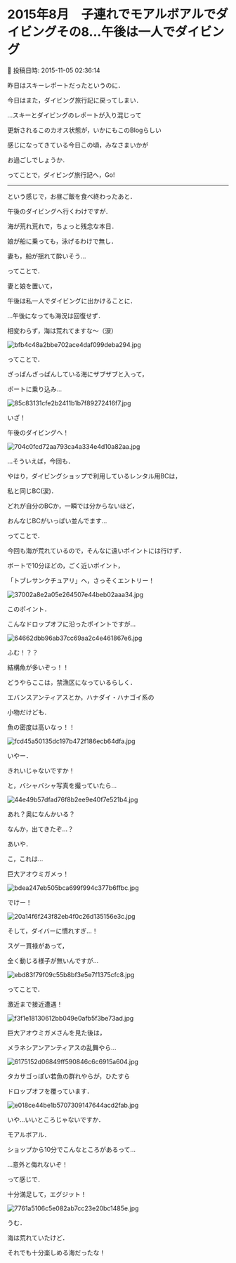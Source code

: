 # 2015年8月　子連れでモアルボアルでダイビングその8…午後は一人でダイビング

📅 投稿日時: 2015-11-05 02:36:14

昨日はスキーレポートだったというのに．


今日はまた，ダイビング旅行記に戻ってしまい．





…スキーとダイビングのレポートが入り混じって


更新されるこのカオス状態が，いかにもこのBlogらしい


感じになってきている今日この頃，みなさまいかが


お過ごしでしょうか．





ってことで，ダイビング旅行記へ，Go!


----





という感じで，お昼ご飯を食べ終わったあと．


午後のダイビングへ行くわけですが．





海が荒れ荒れで，ちょっと残念な本日．


娘が船に乗っても，泳げるわけで無し．


妻も，船が揺れて酔いそう…


ってことで．


妻と娘を置いて，


午後は私一人でダイビングに出かけることに．





…午後になっても海況は回復せず．


相変わらず，海は荒れてますな～（涙）




![bfb4c48a2bbe702ace4daf099deba294.jpg](images/bfb4c48a2bbe702ace4daf099deba294.jpg)







ってことで．


ざっぱんざっぱんしている海にザブザブと入って，


ボートに乗り込み…




![85c83131cfe2b2411b1b7f89272416f7.jpg](images/85c83131cfe2b2411b1b7f89272416f7.jpg)







いざ！


午後のダイビングへ！




![704c0fcd72aa793ca4a334e4d10a82aa.jpg](images/704c0fcd72aa793ca4a334e4d10a82aa.jpg)




…そういえば，今回も．


やはり，ダイビングショップで利用しているレンタル用BCは，


私と同じBC(涙)．


どれが自分のBCか，一瞬では分からないほど，


おんなじBCがいっぱい並んでます…





ってことで．


今回も海が荒れているので，そんなに遠いポイントには行けず．


ボートで10分ほどの，ごく近いポイント，


「トブレサンクチュアリ」へ，さっそくエントリー！




![37002a8e2a05e264507e44beb02aaa34.jpg](images/37002a8e2a05e264507e44beb02aaa34.jpg)







このポイント．


こんなドロップオフに沿ったポイントですが…




![64662dbb96ab37cc69aa2c4e461867e6.jpg](images/64662dbb96ab37cc69aa2c4e461867e6.jpg)




ふむ！？？


結構魚が多いぞっ！！





どうやらここは，禁漁区になっているらしく．


エバンスアンティアスとか，ハナダイ・ハナゴイ系の


小物だけども．


魚の密度は高いなっ！！




![fcd45a50135dc197b472f186ecb64dfa.jpg](images/fcd45a50135dc197b472f186ecb64dfa.jpg)







いやー．


きれいじゃないですか！


と，バシャバシャ写真を撮っていたら…




![44e49b57dfad76f8b2ee9e40f7e521b4.jpg](images/44e49b57dfad76f8b2ee9e40f7e521b4.jpg)




あれ？奥になんかいる？


なんか，出てきたぞ…？





あいや．


こ，これは…


巨大アオウミガメっ！




![bdea247eb505bca699f994c377b6ffbc.jpg](images/bdea247eb505bca699f994c377b6ffbc.jpg)







でけー！




![20a14f6f243f82eb4f0c26d135156e3c.jpg](images/20a14f6f243f82eb4f0c26d135156e3c.jpg)




そして，ダイバーに慣れすぎ…！





スゲー貫禄があって，


全く動じる様子が無いんですが…




![ebd83f79f09c55b8bf3e5e7f1375cfc8.jpg](images/ebd83f79f09c55b8bf3e5e7f1375cfc8.jpg)







ってことで．


激近まで接近遭遇！




![f3f1e18130612bb049e0afb5f3be73ad.jpg](images/f3f1e18130612bb049e0afb5f3be73ad.jpg)







巨大アオウミガメさんを見た後は，


メラネシアンアンティアスの乱舞やら…




![6175152d06849ff590846c6c6915a604.jpg](images/6175152d06849ff590846c6c6915a604.jpg)




タカサゴっぽい若魚の群れやらが，ひたすら


ドロップオフを覆っています．




![e018ce44be1b5707309147644acd2fab.jpg](images/e018ce44be1b5707309147644acd2fab.jpg)







いや…いいところじゃないですか．


モアルボアル．


ショップから10分でこんなところがあるって…


…意外と侮れないぞ！





って感じで．


十分満足して，エグジット！




![7761a5106c5e082ab7cc23e20bc1485e.jpg](images/7761a5106c5e082ab7cc23e20bc1485e.jpg)







うむ．


海は荒れていたけど．


それでも十分楽しめる海だったな！
